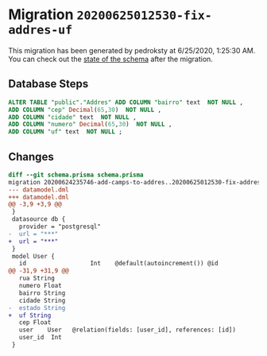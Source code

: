 # Migration `20200625012530-fix-addres-uf`

This migration has been generated by pedroksty at 6/25/2020, 1:25:30 AM.
You can check out the [state of the schema](./schema.prisma) after the migration.

## Database Steps

```sql
ALTER TABLE "public"."Addres" ADD COLUMN "bairro" text  NOT NULL ,
ADD COLUMN "cep" Decimal(65,30)  NOT NULL ,
ADD COLUMN "cidade" text  NOT NULL ,
ADD COLUMN "numero" Decimal(65,30)  NOT NULL ,
ADD COLUMN "uf" text  NOT NULL ;
```

## Changes

```diff
diff --git schema.prisma schema.prisma
migration 20200624235746-add-camps-to-addres..20200625012530-fix-addres-uf
--- datamodel.dml
+++ datamodel.dml
@@ -3,9 +3,9 @@
 }
 datasource db {
   provider = "postgresql"
-  url = "***"
+  url = "***"
 }
 model User {
   id                  Int    @default(autoincrement()) @id
@@ -31,9 +31,9 @@
   rua String
   numero Float
   bairro String
   cidade String
-  estado String
+  uf String
   cep Float
   user    User   @relation(fields: [user_id], references: [id])
   user_id  Int    
 }
```


